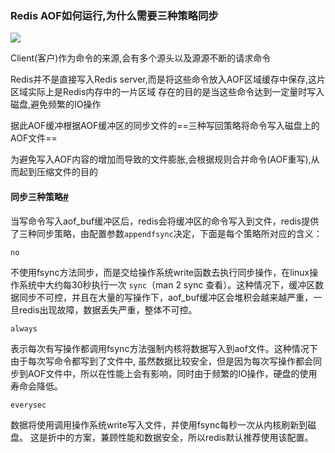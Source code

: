 ### Redis AOF如何运行,为什么需要三种策略同步
![](image-20230805213923576.png)


Client(客户)作为命令的来源,会有多个源头以及源源不断的请求命令

Redis并不是直接写入Redis server,而是将这些命令放入AOF区域缓存中保存,这片区域实际上是Redis内存中的一片区域
存在的目的是当这些命令达到一定量时写入磁盘,避免频繁的IO操作

据此AOF缓冲根据AOF缓冲区的同步文件的==三种写回策略将命令写入磁盘上的AOF文件==

为避免写入AOF内容的增加而导致的文件膨胀,会根据规则合并命令(AOF重写),从而起到压缩文件的目的
#### 同步三种策略[#](https://www.cnblogs.com/StKali/p/13087736.html#%E5%90%8C%E6%AD%A5%E4%B8%89%E7%A7%8D%E7%AD%96%E7%95%A5)

当写命令写入aof_buf缓冲区后，redis会将缓冲区的命令写入到文件，redis提供了三种同步策略，由配置参数`appendfsync`决定，下面是每个策略所对应的含义：

`no`

不使用fsync方法同步，而是交给操作系统write函数去执行同步操作，在linux操作系统中大约每30秒执行一次 `sync`（man 2 sync 查看）。这种情况下，缓冲区数据同步不可控，并且在大量的写操作下，aof_buf缓冲区会堆积会越来越严重，一旦redis出现故障，数据丢失严重，整体不可控。

`always`

表示每次有写操作都调用fsync方法强制内核将数据写入到aof文件。这种情况下由于每次写命令都写到了文件中, 虽然数据比较安全，但是因为每次写操作都会同步到AOF文件中，所以在性能上会有影响，同时由于频繁的IO操作，硬盘的使用寿命会降低。

`everysec`

数据将使用调用操作系统write写入文件，并使用fsync每秒一次从内核刷新到磁盘。 这是折中的方案，兼顾性能和数据安全，所以redis默认推荐使用该配置。